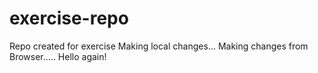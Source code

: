 # exercise-repo
Repo created for exercise
Making local changes...
Making changes from Browser.....
Hello again!